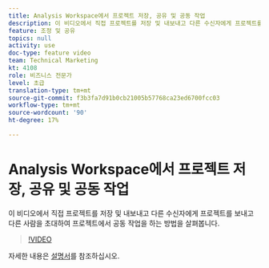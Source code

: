 ```yaml
---
title: Analysis Workspace에서 프로젝트 저장, 공유 및 공동 작업
description: 이 비디오에서 직접 프로젝트를 저장 및 내보내고 다른 수신자에게 프로젝트를 보내고 다른 사람을 초대하여 프로젝트에서 공동 작업을 하는 방법을 살펴봅니다.
feature: 조정 및 공유
topics: null
activity: use
doc-type: feature video
team: Technical Marketing
kt: 4108
role: 비즈니스 전문가
level: 초급
translation-type: tm+mt
source-git-commit: f3b3fa7d91b0cb21005b57768ca23ed6700fcc03
workflow-type: tm+mt
source-wordcount: '90'
ht-degree: 17%

---
```



# Analysis Workspace에서 프로젝트 저장, 공유 및 공동 작업

이 비디오에서 직접 프로젝트를 저장 및 내보내고 다른 수신자에게 프로젝트를 보내고 다른 사람을 초대하여 프로젝트에서 공동 작업을 하는 방법을 살펴봅니다.

>[!VIDEO](https://video.tv.adobe.com/v/30993/?quality=12)

자세한 내용은 [설명서](https://docs.adobe.com/content/help/ko-KR/analytics/analyze/analysis-workspace/curate-share/send-schedule-files.html)를 참조하십시오.
